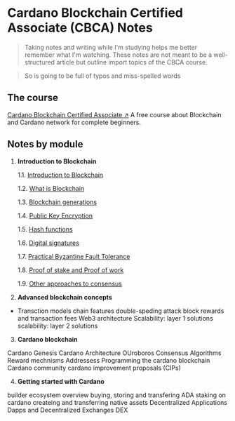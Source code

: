 # Cardano Blockchain Certified Associate (CBCA) Notes

> Taking notes and writing while I'm studying helps me better remember what I'm watching. These notes are not meant to be a well-structured article but outline import topics of the CBCA course.

> So is going to be full of typos and miss-spelled words

## The course

[Cardano Blockchain Certified Associate ↗](https://academy.cardanofoundation.org/) A free course about Blockchain and Cardano network for complete beginners.

## Notes by module

1. **Introduction to Blockchain**

   1.1. [Introduction to Blockchain](./1-module/introducation-to-blockchain.md)

   1.2. [What is Blockchain](./1-module/what-is-blockchain.md)

   1.3. [Blockchain generations](/1-module/blockchain-generations.md)

   1.4. [Public Key Encryption](./1-module/public-key-encryption.md)

   1.5. [Hash functions](./1-module/hash-functions.md)

   1.6. [Digital signatures](./1-module/digital-signatures.md)

   1.7. [Practical Byzantine Fault Tolerance](./1-module/practical-bft.md)

   1.8. [Proof of stake and Proof of work](./1-module/proof-of-x-proof-of-work.md)

   1.9. [Other approaches to consensus](./1-module/other-approaches-to-consensus.md)

2. **Advanced blockchain concepts**

- Transction models
  chain features
  double-speding attack
  block rewards and transaction fees
  Web3 architecture
  Scalability: layer 1 solutions
  scalability: layer 2 solutions

3. **Cardano blockchain**

Cardano Genesis
Cardano Architecture
OUroboros Consensus Algorithms
Reward mechnisms
Addressess
Programming the cardano blockchain
Cardano community
cardano improvement proposals (CIPs)

4. **Getting started with Cardano**

builder ecosystem overview
buying, storing and transfering ADA
staking on cardano
createing and transferring native assets
Decentralized Applications Dapps and Decentralized Exchanges DEX

